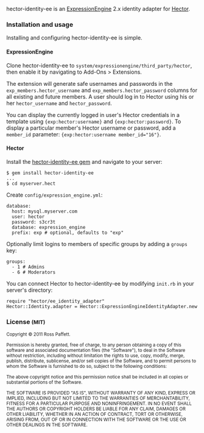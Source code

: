 hector-identity-ee is an [ExpressionEngine](http://expressionengine.com/) 2.x identity adapter for [Hector](http://github.com/sstephenson/hector).

### Installation and usage

Installing and configuring hector-identity-ee is simple.

#### ExpressionEngine

Clone hector-identity-ee to `system/expressionengine/third_party/hector`, then enable it by navigating to Add-Ons > Extensions.

The extension will generate safe usernames and passwords in the `exp_members.hector_username` and `exp_members.hector_password` columns for all existing and future members. A user should log in to Hector using his or her `hector_username` and `hector_password`.

You can display the currently logged in user's Hector credentials in a template using `{exp:hector:username}` and `{exp:hector:password}`. To display a particular member's Hector username or password, add a `member_id` parameter: `{exp:hector:username member_id="16"}`.

#### Hector

Install the [hector-identity-ee gem](http://rubygems.org/gems/hector-identity-ee) and navigate to your server:

    $ gem install hector-identity-ee
    ...
    $ cd myserver.hect

Create `config/expression_engine.yml`:

    database:
      host: mysql.myserver.com
      user: hector
      password: s3cr3t
      database: expression_engine
      prefix: exp # optional, defaults to "exp"

Optionally limit logins to members of specific groups by adding a `groups` key:

    groups:
      - 1 # Admins
      - 6 # Moderators

You can connect Hector to hector-identity-ee by modifying `init.rb` in your server's directory:

    require "hector/ee_identity_adapter"
    Hector::Identity.adapter = Hector::ExpressionEngineIdentityAdapter.new

### License <small>(MIT)</small>

<small>Copyright © 2011 Ross Paffett.</small>

<small>Permission is hereby granted, free of charge, to any person obtaining a copy of this software and associated documentation files (the "Software"), to deal in the Software without restriction, including without limitation the rights to use, copy, modify, merge, publish, distribute, sublicense, and/or sell copies of the Software, and to permit persons to whom the Software is furnished to do so, subject to the following conditions:</small>

<small>The above copyright notice and this permission notice shall be included in all copies or substantial portions of the Software.</small>

<small>THE SOFTWARE IS PROVIDED "AS IS", WITHOUT WARRANTY OF ANY KIND, EXPRESS OR IMPLIED, INCLUDING BUT NOT LIMITED TO THE WARRANTIES OF MERCHANTABILITY, FITNESS FOR A PARTICULAR PURPOSE AND NONINFRINGEMENT. IN NO EVENT SHALL THE AUTHORS OR COPYRIGHT HOLDERS BE LIABLE FOR ANY CLAIM, DAMAGES OR OTHER LIABILITY, WHETHER IN AN ACTION OF CONTRACT, TORT OR OTHERWISE, ARISING FROM, OUT OF OR IN CONNECTION WITH THE SOFTWARE OR THE USE OR OTHER DEALINGS IN THE SOFTWARE.</small>
